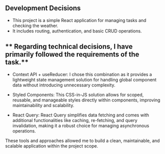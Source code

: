 ## **Development Decisions**
- This project is a simple React application for managing tasks and checking the weather. 
- It includes routing, authentication, and basic CRUD operations.

## ** Regarding technical decisions, I have primarily followed the requirements of the task.**

- Context API + useReducer:
I chose this combination as it provides a lightweight state management solution for handling global component data without introducing unnecessary complexity.

- Styled Components:
This CSS-in-JS solution allows for scoped, reusable, and manageable styles directly within components, improving maintainability and scalability.

- React Query:
React Query simplifies data fetching and comes with additional functionalities like caching, re-fetching, and query invalidation, making it a robust choice for managing asynchronous operations.

These tools and approaches allowed me to build a clean, maintainable, and scalable application within the project scope.
